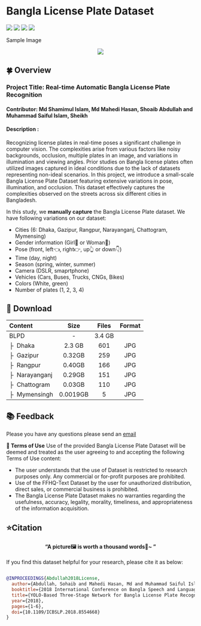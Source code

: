 # Bangla License Plate Dataset 
![ ](https://img.shields.io/badge/Cities-6-green.svg?style=plastic)
![ ](https://img.shields.io/badge/License-CC-green.svg?style=plastic)
![ ](https://img.shields.io/badge/Images-1291-ff69b4.svg?style=plastic)
![ ](https://img.shields.io/badge/Format-.jpg-ff69b4.svg?style=plastic)

Sample Image
<div align="center"><img src=./Overview.jpg></div>

## 🍀 Overview
### Project Title: Real-time Automatic Bangla License Plate Recognition
#### Contributor: Md Shamimul Islam, Md Mahedi Hasan, Shoaib Abdullah and Muhammad Saiful Islam, Sheikh
#### Description : 

Recognizing license plates in real-time poses a significant challenge in computer vision. The complexities arise from various factors like noisy backgrounds, occlusion, multiple plates in an image, and variations in illumination and viewing angles. Prior studies on Bangla license plates often utilized images captured in ideal conditions due to the lack of datasets representing non-ideal scenarios. In this project, we introduce a small-scale Bangla License Plate Dataset featuring extensive variations in pose, illumination, and occlusion. This dataset effectively captures the complexities observed on the streets across six different cities in Bangladesh.


In this study, we **manually capture** the  Bangla License Plate dataset. We have following variations on our dataset:
* Cities (6: Dhaka, Gazipur, Rangpur, Narayanganj, Chattogram, Mymensing) 
* Gender information (Girl👧 or Woman👩) 
* Pose (front, left👈, right👉, up👆 or down👇)
* Time (day, night)
* Season (spring, winter, summer)
* Camera (DSLR, smaprtphone)
* Vehicles (Cars, Buses, Trucks, CNGs, Bikes)
* Colors (White, green)
* Number of plates (1, 2, 3, 4)


## 🎁 Download

| Content | Size | Files | Format  
| :--- |  :----:  |  :----: | :----: 
| BLPD | - | 3.4 GB | | Main Folder
| &boxvr;&nbsp; Dhaka | 2.3 GB | 601 | JPG 
| &boxvr;&nbsp; Gazipur | 0.32GB | 259 | JPG 
| &boxvr;&nbsp; Rangpur | 0.40GB | 166| JPG 
| &boxvr;&nbsp; Narayanganj| 0.29GB | 151 | JPG
| &boxvr;&nbsp; Chattogram| 0.03GB | 110 | JPG 
| &boxvr;&nbsp; Mymensingh| 0.0019GB | 5 | JPG 


## 📚 Feedback
Please you have any questions please send an [email](mailto:mahedi0803@gmail.com)



**🎯 Terms of Use**
Use of the provided Bangla License Plate Dataset will be deemed and treated as the user agreeing to and accepting the following Terms of Use content:

* The user understands that the use of Dataset is restricted to research purposes only. Any commercial or for-profit purposes are prohibited.
* Use of the FFHQ-Text Dataset by the user for unauthorized distribution, direct sales, or commercial business is prohibited. 
* The Bangla License Plate Dataset makes no warranties regarding the usefulness, accuracy, legality, morality, timeliness, and appropriateness of the information acquisition.


## ⭐Citation
#### <p align=center>“A picture🖼 is worth a thousand words📜~ ”</p>

If you find this dataset helpful for your research, please cite it as below:

```bibtex

@INPROCEEDINGS{Abdullah2018License,
  author={Abdullah, Sohaib and Mahedi Hasan, Md and Muhammad Saiful Islam, Sheikh},
  booktitle={2018 International Conference on Bangla Speech and Language Processing (ICBSLP)}, 
  title={YOLO-Based Three-Stage Network for Bangla License Plate Recognition in Dhaka Metropolitan City}, 
  year={2018},
  pages={1-6},
  doi={10.1109/ICBSLP.2018.8554668}
}

```
